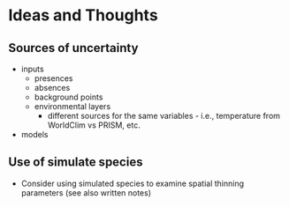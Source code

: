 # Ideas and Thoughts

## Sources of uncertainty

* inputs
    * presences
    * absences
    * background points
    * environmental layers
        * different sources for the same variables - i.e., temperature from WorldClim vs PRISM, etc.
* models



## Use of simulate species

* Consider using simulated species to examine spatial thinning parameters (see also written notes)